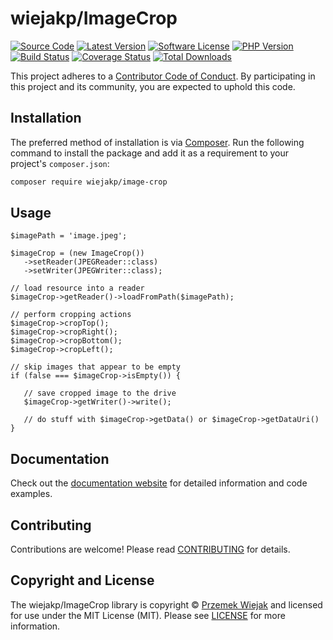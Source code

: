 # wiejakp/ImageCrop

[![Source Code][badge-source]][source]
[![Latest Version][badge-release]][packagist]
[![Software License][badge-license]][license]
[![PHP Version][badge-php]][php]
[![Build Status][badge-build]][build]
[![Coverage Status][badge-coverage]][coverage]
[![Total Downloads][badge-downloads]][downloads]



This project adheres to a [Contributor Code of Conduct][conduct]. By
participating in this project and its community, you are expected to uphold this
code.


## Installation

The preferred method of installation is via [Composer][composer]. Run the following
command to install the package and add it as a requirement to your project's
`composer.json`:

```bash
composer require wiejakp/image-crop
```


## Usage

```              
$imagePath = 'image.jpeg';
  
$imageCrop = (new ImageCrop())
   ->setReader(JPEGReader::class)
   ->setWriter(JPEGWriter::class);

// load resource into a reader
$imageCrop->getReader()->loadFromPath($imagePath);

// perform cropping actions
$imageCrop->cropTop();
$imageCrop->cropRight();
$imageCrop->cropBottom();
$imageCrop->cropLeft();

// skip images that appear to be empty
if (false === $imageCrop->isEmpty()) {

   // save cropped image to the drive
   $imageCrop->getWriter()->write();

   // do stuff with $imageCrop->getData() or $imageCrop->getDataUri()
}
```


## Documentation

Check out the [documentation website][documentation] for detailed information
and code examples.


## Contributing

Contributions are welcome! Please read [CONTRIBUTING][] for details.


## Copyright and License

The wiejakp/ImageCrop library is copyright © [Przemek Wiejak](https://www.wiejak.app)
and licensed for use under the MIT License (MIT). Please see [LICENSE][] for
more information.


[conduct]: https://github.com/wiejakp/ImageCrop/blob/master/.github/CODE_OF_CONDUCT.md
[composer]: https://getcomposer.org/
[documentation]: https://wiejakp.github.io/ImageCrop/
[contributing]: https://github.com/wiejakp/ImageCrop/blob/master/.github/CONTRIBUTING.md

[badge-source]: http://img.shields.io/badge/source-wiejakp/image-crop.svg?style=flat-square
[badge-release]: https://img.shields.io/packagist/v/wiejakp/image-crop.svg?style=flat-square&label=release
[badge-license]: https://img.shields.io/packagist/l/wiejakp/image-crop.svg?style=flat-square
[badge-php]: https://img.shields.io/packagist/php-v/wiejakp/image-crop.svg?style=flat-square
[badge-build]: https://img.shields.io/travis/wiejakp/imagecrop?style=flat-square
[badge-coverage]: https://img.shields.io/coveralls/github/wiejakp/ImageCrop/master.svg?style=flat-square
[badge-downloads]: https://img.shields.io/packagist/dt/wiejakp/image-crop.svg?style=flat-square&colorB=mediumvioletred

[source]: https://github.com/wiejakp/ImageCrop
[packagist]: https://packagist.org/packages/wiejakp/ImageCrop
[license]: https://github.com/wiejakp/ImageCrop/blob/master/LICENSE
[php]: https://php.net
[build]: https://travis-ci.org/wiejakp/ImageCrop
[coverage]: https://coveralls.io/repos/github/wiejakp/ImageCrop/badge.svg?branch=master
[downloads]: https://packagist.org/packages/wiejakp/ImageCrop